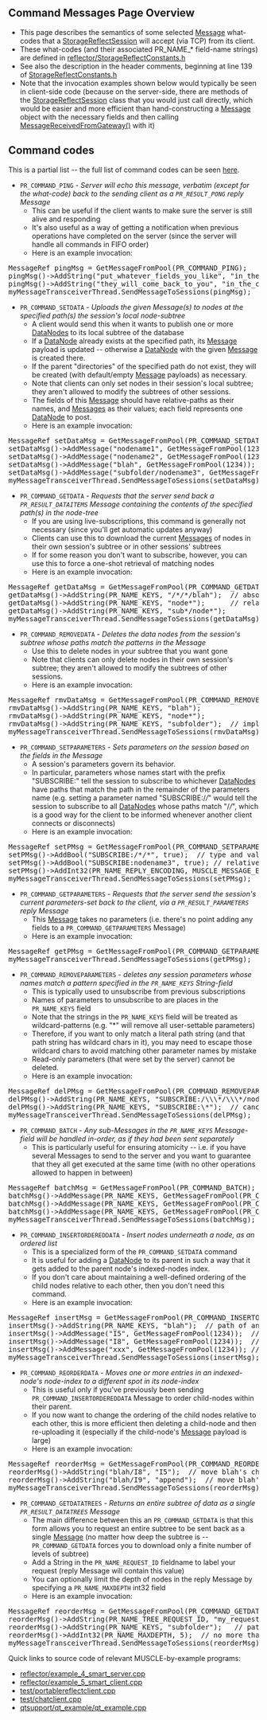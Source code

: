 ## Command Messages Page Overview

* This page describes the semantics of some selected [Message](https://public.msli.com/lcs/muscle/html/classmuscle_1_1Message.html) what-codes that a [StorageReflectSession](https://public.msli.com/lcs/muscle/html/classmuscle_1_1StorageReflectSession.html) will accept (via TCP) from its client.
* These what-codes (and their associated PR_NAME_* field-name strings) are defined in [reflector/StorageReflectConstants.h](https://public.msli.com/lcs/muscle/html/StorageReflectConstants_8h.html)
* See also the description in the header comments, beginning at line 139 of [StorageReflectConstants.h](https://public.msli.com/lcs/muscle/html/StorageReflectConstants_8h_source.html)
* Note that the invocation examples shown below would typically be seen in client-side code (because on the server-side, there are methods of the [StorageReflectSession](https://public.msli.com/lcs/muscle/html/classmuscle_1_1StorageReflectSession.html) class that you would just call directly, which would be easier and more efficient than hand-constructing a [Message](https://public.msli.com/lcs/muscle/html/classmuscle_1_1Message.html) object with the necessary fields and then calling [MessageReceivedFromGateway()](https://public.msli.com/lcs/muscle/html/classmuscle_1_1StorageReflectSession.html#a627414e26cbf6869142f10f7f8f5e5bd) with it)

## Command codes

This is a partial list -- the full list of command codes can be seen [here](https://public.msli.com/lcs/muscle/html/StorageReflectConstants_8h.html#ab04a0655cd1e3bcac5e8f48c18df1a57acf862fe04d3f070f2739c6631328c79c).

* `PR_COMMAND_PING` - *Server will echo this message, verbatim (except for the what-code) back to the sending client as a `PR_RESULT_PONG` reply Message*
    - This can be useful if the client wants to make sure the server is still alive and responding
    - It's also useful as a way of getting a notification when previous operations have completed on the server (since the server will handle all commands in FIFO order)
    - Here is an example invocation:
<pre>
MessageRef pingMsg = GetMessageFromPool(PR_COMMAND_PING);
pingMsg()->AddString("put_whatever_fields_you_like", "in_the_ping_message");
pingMsg()->AddString("they_will_come_back_to_you", "in_the_corresponding_pong_message");
myMessageTransceiverThread.SendMessageToSessions(pingMsg);
</pre>
* `PR_COMMAND_SETDATA` - *Uploads the given Message(s) to nodes at the specified path(s) the session's local node-subtree*
    - A client would send this when it wants to publish one or more [DataNodes](https://public.msli.com/lcs/muscle/html/classmuscle_1_1DataNode.html) to its local subtree of the database
    - If a [DataNode](https://public.msli.com/lcs/muscle/html/classmuscle_1_1DataNode.html) already exists at the specified path, its [Message](https://public.msli.com/lcs/muscle/html/classmuscle_1_1Message.html) payload is updated -- otherwise a [DataNode](https://public.msli.com/lcs/muscle/html/classmuscle_1_1DataNode.html) with the given [Message](https://public.msli.com/lcs/muscle/html/classmuscle_1_1Message.html) is created there.
    - If the parent "directories" of the specified path do not exist, they will be created (with default/empty [Message](https://public.msli.com/lcs/muscle/html/classmuscle_1_1Message.html) payloads) as necessary.
    - Note that clients can only set nodes in their session's local subtree; they aren't allowed to modify the subtrees of other sessions.
    - The fields of this [Message](https://public.msli.com/lcs/muscle/html/classmuscle_1_1Message.html) should have relative-paths as their names, and [Messages](https://public.msli.com/lcs/muscle/html/classmuscle_1_1Message.html) as their values; each field represents one [DataNode](https://public.msli.com/lcs/muscle/html/classmuscle_1_1DataNode.html) to post.
    - Here is an example invocation:
<pre>
MessageRef setDataMsg = GetMessageFromPool(PR_COMMAND_SETDATA);
setDataMsg()->AddMessage("nodename1", GetMessageFromPool(1234));
setDataMsg()->AddMessage("nodename2", GetMessageFromPool(1234));
setDataMsg()->AddMessage("blah", GetMessageFromPool(1234));
setDataMsg()->AddMessage("subfolder/nodename3", GetMessageFromPool(1234));
myMessageTransceiverThread.SendMessageToSessions(setDataMsg);
</pre>

* `PR_COMMAND_GETDATA` - *Requests that the server send back a `PR_RESULT_DATAITEMS` Message containing the contents of the specified path(s) in the node-tree*
    - If you are using live-subscriptions, this command is generally not necessary (since you'll get automatic updates anyway)
    - Clients can use this to download the current [Messages](https://public.msli.com/lcs/muscle/html/classmuscle_1_1Message.html) of nodes in their own session's subtree or in other sessions' subtrees
    - If for some reason you don't want to subscribe, however, you can use this to force a one-shot retrieval of matching nodes
    - Here is an example invocation:
<pre>
MessageRef getDataMsg = GetMessageFromPool(PR_COMMAND_GETDATA);
getDataMsg()->AddString(PR_NAME_KEYS, "/*/*/blah");  // absolute path
getDataMsg()->AddString(PR_NAME_KEYS, "node*");      // relative path
getDataMsg()->AddString(PR_NAME_KEYS, "sub*/node*");
myMessageTransceiverThread.SendMessageToSessions(getDataMsg);
</pre>

* `PR_COMMAND_REMOVEDATA` - *Deletes the data nodes from the session's subtree whose paths match the patterns in the Message*
    - Use this to delete nodes in your subtree that you want gone
    - Note that clients can only delete nodes in their own session's subtree; they aren't allowed to modify the subtrees of other sessions.
    - Here is an example invocation:
<pre>
MessageRef rmvDataMsg = GetMessageFromPool(PR_COMMAND_REMOVEDATA);
rmvDataMsg()->AddString(PR_NAME_KEYS, "blah");
rmvDataMsg()->AddString(PR_NAME_KEYS, "node*");
rmvDataMsg()->AddString(PR_NAME_KEYS, "subfolder");  // implicitly deletes children of subfolder also
myMessageTransceiverThread.SendMessageToSessions(rmvDataMsg);
</pre>
* `PR_COMMAND_SETPARAMETERS` - *Sets parameters on the session based on the fields in the Message*
    - A session's parameters govern its behavior.
    - In particular, parameters whose names start with the prefix "SUBSCRIBE:" tell the session to subscribe to whichever [DataNodes](https://public.msli.com/lcs/muscle/html/classmuscle_1_1DataNode.html) have paths that match the path in the remainder of the parameters name (e.g. setting a parameter named "SUBSCRIBE:/*/*" would tell the session to subscribe to all [DataNodes](https://public.msli.com/lcs/muscle/html/classmuscle_1_1DataNode.html) whose paths match "/*/*", which is a good way for the client to be informed whenever another client connects or disconnects)
    - Here is an example invocation:
<pre>
MessageRef setPMsg = GetMessageFromPool(PR_COMMAND_SETPARAMETERS);
setPMsg()->AddBool("SUBSCRIBE:/*/*", true);  // type and value of this field don't matter
setPMsg()->AddBool("SUBSCRIBE:nodename3", true); // relative path, equivalent to "/*/*/nodename3"
setPMsg()->AddInt32(PR_NAME_REPLY_ENCODING, MUSCLE_MESSAGE_ENCODING_ZLIB_9);
myMessageTransceiverThread.SendMessageToSessions(setPMsg);
</pre>
* `PR_COMMAND_GETPARAMETERS` - *Requests that the server send the session's current parameters-set back to the client, via a `PR_RESULT_PARAMETERS` reply Message*
    - This [Message](https://public.msli.com/lcs/muscle/html/classmuscle_1_1Message.html) takes no parameters (i.e. there's no point adding any fields to a `PR_COMMAND_GETPARAMETERS` Message)
    - Here is an example invocation:
<pre>
MessageRef getPMsg = GetMessageFromPool(PR_COMMAND_GETPARAMETERS);
myMessageTransceiverThread.SendMessageToSessions(getPMsg);
</pre>
* `PR_COMMAND_REMOVEPARAMETERS` - *deletes any session parameters whose names match a pattern specified in the `PR_NAME_KEYS` String-field*
    - This is typically used to unsubscribe from previous subscriptions
    - Names of parameters to unsubscribe to are places in the `PR_NAME_KEYS` field
    - Note that the strings in the `PR_NAME_KEYS` field will be treated as wildcard-patterns (e.g. "*" will remove all user-settable parameters)
    - Therefore, if you want to only match a literal path string (and that path string has wildcard chars in it), you may need to escape those wildcard chars to avoid matching other parameter names by mistake
    - Read-only parameters (that were set by the server) cannot be deleted.
    - Here is an example invocation:
<pre>
MessageRef delPMsg = GetMessageFromPool(PR_COMMAND_REMOVEPARAMETERS);
delPMsg()->AddString(PR_NAME_KEYS, "SUBSCRIBE:/\\\*/\\\*/node\\\*");  // cancel one specific subscription
delPMsg()->AddString(PR_NAME_KEYS, "SUBSCRIBE:\*");  // cancel all my subscriptions!
myMessageTransceiverThread.SendMessageToSessions(delPMsg);
</pre>

* `PR_COMMAND_BATCH` - *Any sub-Messages in the `PR_NAME_KEYS` Message-field will be handled in-order, as if they had been sent separately*
    - This is particularly useful for ensuring atomicity -- i.e. if you have several Messages to send to the server and you want to guarantee that they all get executed at the same time (with no other operations allowed to happen in between)
<pre>
MessageRef batchMsg = GetMessageFromPool(PR_COMMAND_BATCH);
batchMsg()->AddMessage(PR_NAME_KEYS, GetMessageFromPool(PR_COMMAND_SETPARAMETERS));
batchMsg()->AddMessage(PR_NAME_KEYS, GetMessageFromPool(PR_COMMAND_SETDATA));
batchMsg()->AddMessage(PR_NAME_KEYS, GetMessageFromPool(PR_COMMAND_GETPARAMETERS));
myMessageTransceiverThread.SendMessageToSessions(batchMsg);
</pre>
* `PR_COMMAND_INSERTORDEREDDATA` - *Insert nodes underneath a node, as an ordered list*
    - This is a specialized form of the `PR_COMMAND_SETDATA` command
    - It is useful for adding a [DataNode](https://public.msli.com/lcs/muscle/html/classmuscle_1_1DataNode.html) to its parent in such a way that it gets added to the parent node's indexed-nodes index.
    - If you don't care about maintaining a well-defined ordering of the child nodes relative to each other, then you don't need this command.
    - Here is an example invocation:
<pre>
MessageRef insertMsg = GetMessageFromPool(PR_COMMAND_INSERTORDEREDDATA);
insertMsg()->AddString(PR_NAME_KEYS, "blah");  // path of an already-existing node
insertMsg()->AddMessage("I5", GetMessageFromPool(1234));  // add before existing node I5
insertMsg()->AddMessage("I8", GetMessageFromPool(1234));  // add before existing node I8
insertMsg()->AddMessage("xxx", GetMessageFromPool(1234)); // append node (assuming node "xxx" doesn't exist)
myMessageTransceiverThread.SendMessageToSessions(insertMsg);
</pre>
* `PR_COMMAND_REORDERDATA` - *Moves one or more entries in an indexed-node's node-index to a different spot in its node-index*
    - This is useful only if you've previously been sending `PR_COMMAND_INSERTORDEREDDATA` Message to order child-nodes within their parent.
    - If you now want to change the ordering of the child nodes relative to each other, this is more efficient then deleting a child-node and then re-uploading it (especially if the child-node's [Message](https://public.msli.com/lcs/muscle/html/classmuscle_1_1Message.html) payload is large)
    - Here is an example invocation:
<pre>
MessageRef reorderMsg = GetMessageFromPool(PR_COMMAND_REORDERDATA);
reorderMsg()->AddString("blah/I8", "I5");  // move blah's child "I8" to before "I5"
reorderMsg()->AddString("blah/I9", "append");  // move blah's child "I9" to the end of the index
myMessageTransceiverThread.SendMessageToSessions(reorderMsg);
</pre>
* `PR_COMMAND_GETDATATREES` - *Returns an entire subtree of data as a single `PR_RESULT_DATATREES` Message*
    - The main difference between this an `PR_COMMAND_GETDATA` is that this form allows you to request an entire subtree to be sent back as a single [Message](https://public.msli.com/lcs/muscle/html/classmuscle_1_1Message.html) (no matter how deep the subtree is -- `PR_COMMAND_GETDATA` forces you to download only a finite number of levels of subtree)
    - Add a String in the `PR_NAME_REQUEST_ID` fieldname to label your request (reply Message will contain this value)
    - You can optionally limit the depth of nodes in the reply Message by specifying a `PR_NAME_MAXDEPTH` int32 field
    - Here is an example invocation:
<pre>
MessageRef reorderMsg = GetMessageFromPool(PR_COMMAND_GETDATATREES);
reorderMsg()->AddString(PR_NAME_TREE_REQUEST_ID, "my_request");
reorderMsg()->AddString(PR_NAME_KEYS, "subfolder");   // path of subtree to start at
reorderMsg()->AddInt32(PR_NAME_MAXDEPTH, 5);  // no more than 5 levels deep please
myMessageTransceiverThread.SendMessageToSessions(reorderMsg);
</pre>

Quick links to source code of relevant MUSCLE-by-example programs:

* [reflector/example_4_smart_server.cpp](https://public.msli.com/lcs/muscle/muscle/html/muscle-by-example/examples/reflector/example_4_smart_server.cpp)
* [reflector/example_5_smart_client.cpp](https://public.msli.com/lcs/muscle/muscle/html/muscle-by-example/examples/reflector/example_5_smart_client.cpp)
* [test/portablereflectclient.cpp](https://public.msli.com/lcs/muscle/muscle/test/portablereflectclient.cpp)
* [test/chatclient.cpp](https://public.msli.com/lcs/muscle/muscle/test/chatclient.cpp)
* [qtsupport/qt_example/qt_example.cpp](https://public.msli.com/lcs/muscle/muscle/qtsupport/qt_example/qt_example.cpp)
